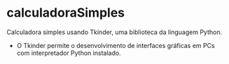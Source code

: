 # calculadoraSimples
Calculadora simples usando Tkinder, uma biblioteca da linguagem Python.

- O Tkinder permite o desenvolvimento de interfaces gráficas em PCs com interpretador Python instalado.
  
